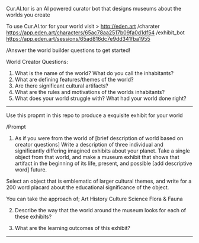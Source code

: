 Cur.AI.tor is an AI powered curator bot that designs museums about the worlds you create

To use Cur.AI.tor for your world visit > <http://eden.art> /charater <https://app.eden.art/characters/65ac78aa2517b09fa0d1df54> /exhibit_bot <https://app.eden.art/sessions/65ad816dc7e9dd341fba1955>


/Answer the world builder questions to get started!

World Creator Questions:

1. What is the name of the world? What do you call the inhabitants?
2. What are defining features/themes of the world?
3. Are there significant cultural artifacts?
4. What are the rules and motivations of the worlds inhabitants?
5. What does your world struggle with? What had your world done right?
______________________________________________________________________


Use this propmt in this repo to produce a exquisite exhibit for your world 

/Prompt

1. As if you were from the world of [brief description of world based on creator questions]
Write a description of three individual and significantly differing imagined exhibits about your planet. Take a single object from that world, and make a museum exhibit that shows that artifact in the beginning of its life, present, and possible [add descriptive word] future.

Select an object that is emblematic of larger cultural themes, and write for a 200 word placard about the educational significance of the object.

You can take the approach of;
Art
History
Culture
Science
Flora & Fauna

2. Describe the way that the world around the museum looks for each of these exhibits?

3. What are the learning outcomes of this exhibit?
______________



